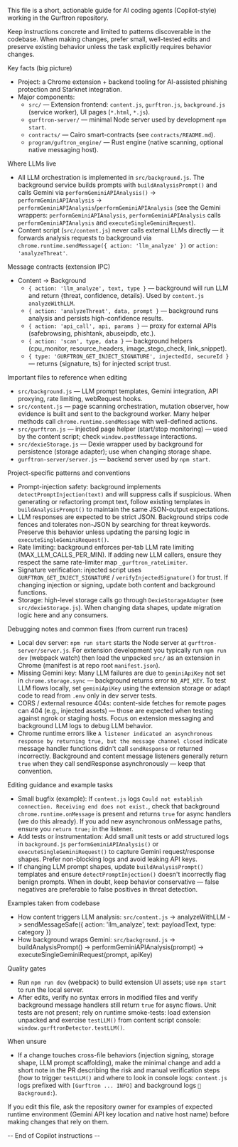 This file is a short, actionable guide for AI coding agents (Copilot-style) working in the Gurftron repository.

Keep instructions concrete and limited to patterns discoverable in the codebase. When making changes, prefer small, well-tested edits and preserve existing behavior unless the task explicitly requires behavior changes.

Key facts (big picture)
- Project: a Chrome extension + backend tooling for AI-assisted phishing protection and Starknet integration.
- Major components:
  - `src/` — Extension frontend: `content.js`, `gurftron.js`, `background.js` (service worker), UI pages (`*.html`, `*.js`).
  - `gurftron-server/` — minimal Node server used by development `npm start`.
  - `contracts/` — Cairo smart-contracts (see `contracts/README.md`).
  - `program/guftron_engine/` — Rust engine (native scanning, optional native messaging host).

Where LLMs live
- All LLM orchestration is implemented in `src/background.js`. The background service builds prompts with `buildAnalysisPrompt()` and calls Gemini via `performGeminiAPIAnalysis()` -> `performGeminiAPIAnalysis` -> `performGeminiAPIAnalysis`/`performGeminiAPIAnalysis` (see the Gemini wrappers: `performGeminiAPIAnalysis`, `performGeminiAPIAnalysis` calls `performGeminiAPIAnalysis` and `executeSingleGeminiRequest`).
- Content script (`src/content.js`) never calls external LLMs directly — it forwards analysis requests to background via `chrome.runtime.sendMessage({ action: 'llm_analyze' })` or `action: 'analyzeThreat'`.

Message contracts (extension IPC)
- Content -> Background
  - `{ action: 'llm_analyze', text, type }` — background will run LLM and return {threat, confidence, details}. Used by `content.js` `analyzeWithLLM`.
  - `{ action: 'analyzeThreat', data, prompt }` — background runs analysis and persists high-confidence results.
  - `{ action: 'api_call', api, params }` — proxy for external APIs (safebrowsing, phishtank, abuseipdb, etc.).
  - `{ action: 'scan', type, data }` — background helpers (cpu_monitor, resource_headers, image_stego_check, link_snippet).
  - `{ type: 'GURFTRON_GET_INJECT_SIGNATURE', injectedId, secureId }` — returns {signature, ts} for injected script trust.

Important files to reference when editing
- `src/background.js` — LLM prompt templates, Gemini integration, API proxying, rate limiting, webRequest hooks.
- `src/content.js` — page scanning orchestration, mutation observer, how evidence is built and sent to the background worker. Many helper methods call `chrome.runtime.sendMessage` with well-defined actions.
- `src/gurftron.js` — injected page helper (start/stop monitoring) — used by the content script; check `window.postMessage` interactions.
- `src/dexieStorage.js` — Dexie wrapper used by background for persistence (storage adapter); use when changing storage shape.
- `gurftron-server/server.js` — backend server used by `npm start`.

Project-specific patterns and conventions
- Prompt-injection safety: background implements `detectPromptInjection(text)` and will suppress calls if suspicious. When generating or refactoring prompt text, follow existing templates in `buildAnalysisPrompt()` to maintain the same JSON-output expectations.
- LLM responses are expected to be strict JSON. Background strips code fences and tolerates non-JSON by searching for threat keywords. Preserve this behavior unless updating the parsing logic in `executeSingleGeminiRequest()`.
- Rate limiting: background enforces per-tab LLM rate limiting (MAX_LLM_CALLS_PER_MIN). If adding new LLM callers, ensure they respect the same rate-limiter map `_gurftron_rateLimiter`.
- Signature verification: injected script uses `GURFTRON_GET_INJECT_SIGNATURE` / `verifyInjectedSignature()` for trust. If changing injection or signing, update both content and background functions.
- Storage: high-level storage calls go through `DexieStorageAdapter` (see `src/dexieStorage.js`). When changing data shapes, update migration logic here and any consumers.

Debugging notes and common fixes (from current run traces)
- Local dev server: `npm run start` starts the Node server at `gurftron-server/server.js`. For extension development you typically run `npm run dev` (webpack watch) then load the unpacked `src/` as an extension in Chrome (manifest is at repo root `manifest.json`).
- Missing Gemini key: Many LLM failures are due to `geminiApiKey` not set in `chrome.storage.sync` — background returns error `NO_API_KEY`. To test LLM flows locally, set `geminiApiKey` using the extension storage or adapt code to read from `.env` only in dev server tests.
- CORS / external resource 404s: content-side fetches for remote pages can 404 (e.g., injected assets) — those are expected when testing against ngrok or staging hosts. Focus on extension messaging and background LLM logs to debug LLM behavior.
- Chrome runtime errors like `A listener indicated an asynchronous response by returning true, but the message channel closed` indicate message handler functions didn't call `sendResponse` or returned incorrectly. Background and content message listeners generally return `true` when they call sendResponse asynchronously — keep that convention.

Editing guidance and example tasks
- Small bugfix (example): If `content.js` logs `Could not establish connection. Receiving end does not exist.`, check that background `chrome.runtime.onMessage` is present and returns `true` for async handlers (we do this already). If you add new asynchronous onMessage paths, ensure you `return true;` in the listener.
- Add tests or instrumentation: Add small unit tests or add structured logs in `background.js` `performGeminiAPIAnalysis()` or `executeSingleGeminiRequest()` to capture Gemini request/response shapes. Prefer non-blocking logs and avoid leaking API keys.
- If changing LLM prompt shapes, update `buildAnalysisPrompt()` templates and ensure `detectPromptInjection()` doesn't incorrectly flag benign prompts. When in doubt, keep behavior conservative — false negatives are preferable to false positives in threat detection.

Examples taken from codebase
- How content triggers LLM analysis: `src/content.js` -> analyzeWithLLM -> sendMessageSafe({ action: 'llm_analyze', text: payloadText, type: category })
- How background wraps Gemini: `src/background.js` -> buildAnalysisPrompt() -> performGeminiAPIAnalysis(prompt) -> executeSingleGeminiRequest(prompt, apiKey)

Quality gates
- Run `npm run dev` (webpack) to build extension UI assets; use `npm start` to run the local server.
- After edits, verify no syntax errors in modified files and verify background message handlers still return `true` for async flows. Unit tests are not present; rely on runtime smoke-tests: load extension unpacked and exercise `testLLM()` from content script console: `window.gurftronDetector.testLLM()`.

When unsure
- If a change touches cross-file behaviors (injection signing, storage shape, LLM prompt scaffolding), make the minimal change and add a short note in the PR describing the risk and manual verification steps (how to trigger `testLLM()` and where to look in console logs: `content.js` logs prefixed with `[Gurftron ... INFO]` and background logs `🤖 Background:`).

If you edit this file, ask the repository owner for examples of expected runtime environment (Gemini API key location and native host name) before making changes that rely on them.

-- End of Copilot instructions --
